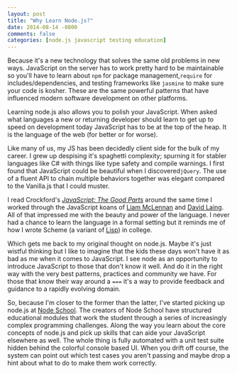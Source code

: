 ```yaml
---
layout: post
title: "Why Learn Node.js?"
date: 2014-08-14 -0800
comments: false
categories: [node.js javascript testing education]
---
```


Because it's a new technology that solves the same old problems in new ways.  JavaScript on the server has to work pretty hard to be maintainable so you'll have to learn about `npm` for package management,`require` for includes/dependencies, and testing frameworks like `jasmine` to make sure your code is kosher.  These are the same powerful patterns that have influenced modern software development on other platforms.

Learning node.js also allows you to polish your JavaScript.  When asked what languages a new or returning developer should learn to get up to speed on development today JavaScript has to be at the top of the heap.  It is the language of the web (for better or for worse).

Like many of us, my JS has been decidedly client side for the bulk of my career.  I grew up despising it's spaghetti complexity; spurning it for stabler languages like C# with things like type safety and compile warnings.  I first found that JavaScript could be beautiful when I discovered`jQuery`.  The use of a fluent API to chain multiple behaviors together was elegant compared to the Vanilla.js that I could muster.

I read Crockford's *[JavaScript: The Good Parts](http://www.amazon.com/JavaScript-Good-Parts-Douglas-Crockford/dp/0596517742)* around the same time I worked through the JavaScript koans of [Liam McLennan](https://github.com/liammclennan/JavaScript-Koans) and [David Laing](https://github.com/mrdavidlaing/javascript-koans).  All of that impressed me with the beauty and power of the language.  I never had a chance to learn the language in a formal setting but it reminds me of how I wrote Scheme (a variant of [Lisp](http://xkcd.com/224/)) in college.

Which gets me back to my original thought on node.js.  Maybe it's just wistful thinking but I like to imagine that the kids these days won't have it as bad as me when it comes to JavaScript.  I see node as an opportunity to introduce JavaScript to those that don't know it well.  And do it in the right way with the very best patterns, practices and community we have.  For those that know their way around a `===` it's a way to provide feedback and guidance to a rapidly evolving domain.

So, because I'm closer to the former than the latter, I've started picking up node.js at [Node School](http://nodeschool.io/).  The creators of Node School have structured educational modules that work the student through a series of increasingly complex programming challenges.  Along the way you learn about the core concepts of node.js and pick up skills that can aide your JavaScript elsewhere as well.  The whole thing is fully automated with a unit test suite hidden behind the colorful console based UI.  When you drift off course, the system can point out which test cases you aren't passing and maybe drop a hint about what to do to make them work correctly.
